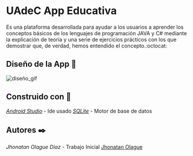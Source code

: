 # UAdeC App Educativa

 Es una plataforma desarrollada para ayudar a los usuarios a aprender los conceptos básicos de los lenguajes de programación JAVA y C# mediante la explicación de teoría y una serie de ejercicios prácticos con los que demostrar que, de verdad, hemos entendido el concepto.:octocat:

## Diseño de la App :art:
![diseño_gif](https://media.giphy.com/media/STTkAGweHC1X0HhxRZ/giphy.gif)

## Construido con :wrench:

*[Android Studio](https://developer.android.com/studio)* - Ide usado
*[SQLite](https://www.sqlite.org/index.html)* - Motor de base de datos

## Autores :black_nib:

*Jhonatan Olague Diaz*  - Trabajo Inicial [Jhonatan Olague](https://www.facebook.com/jhonatan.olague)
